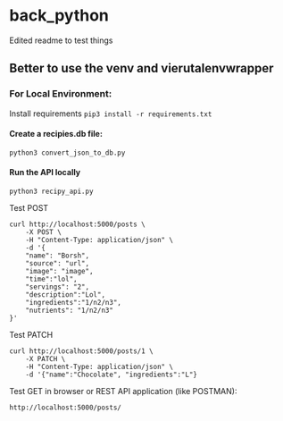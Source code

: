 # back_python

Edited readme to test things

## Better to use the venv and vierutalenvwrapper
### For Local Environment:

Install requirements
`pip3 install -r requirements.txt`

#### Create a recipies.db file:
`python3 convert_json_to_db.py`

#### Run the API locally
`python3 recipy_api.py`

Test POST
```
curl http://localhost:5000/posts \
    -X POST \
    -H "Content-Type: application/json" \
    -d '{
    "name": "Borsh",
    "source": "url",
    "image": "image",
    "time":"lol",
    "servings": "2",
    "description":"Lol",
    "ingredients":"1/n2/n3",
    "nutrients": "1/n2/n3"
}'
```
Test PATCH
```
curl http://localhost:5000/posts/1 \
    -X PATCH \
    -H "Content-Type: application/json" \
    -d '{"name":"Chocolate", "ingredients":"L"}
```
Test GET in browser or REST API application (like POSTMAN):
```
http://localhost:5000/posts/
```

